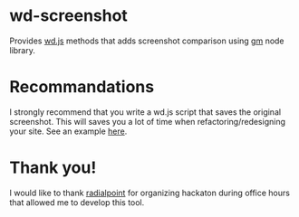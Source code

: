 # wd-screenshot

Provides [wd.js](https://github.com/admc/wd) methods that adds screenshot comparison using [gm](http://aheckmann.github.io/gm/) node library.

# Recommandations

I strongly recommend that you write a wd.js script that saves the original screenshot. This will saves you a lot of time when refactoring/redesigning your site. See an example [here](./examples/project1/utils/auto-save.js).


# Thank you!

I would like to thank [radialpoint](http://radialpoint.com) for organizing hackaton during office hours that allowed me to develop this tool.

